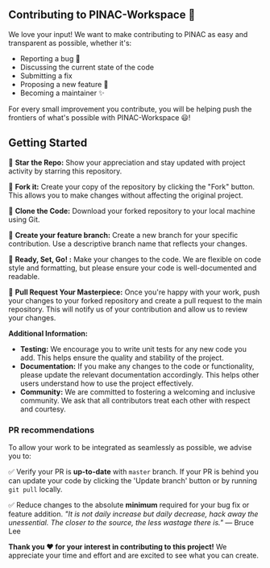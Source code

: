 ## Contributing to PINAC-Workspace 🚀

We love your input! We want to make contributing to PINAC as easy and transparent as possible, whether it's:

- Reporting a bug 🐛
- Discussing the current state of the code
- Submitting a fix
- Proposing a new feature 🥳 
- Becoming a maintainer ✨

For every small improvement you contribute, you will be helping push the frontiers of what's possible with PINAC-Workspace 😃!


## Getting Started

💠 **Star the Repo:** Show your appreciation and stay updated with project activity by starring this repository.

💠 **Fork it:** Create your copy of the repository by clicking the "Fork" button. This allows you to make changes without affecting the original project.

💠 **Clone the Code:** Download your forked repository to your local machine using Git.

💠 **Create your feature branch:** Create a new branch for your specific contribution. Use a descriptive branch name that reflects your changes.

💠 **Ready, Set, Go! :** Make your changes to the code. We are flexible on code style and formatting, but please ensure your code is well-documented and readable.

💠 **Pull Request Your Masterpiece:** Once you're happy with your work, push your changes to your forked repository and create a pull request to the main repository. This will notify us of your contribution and allow us to review your changes.

**Additional Information:**

* **Testing:** We encourage you to write unit tests for any new code you add. This helps ensure the quality and stability of the project.
* **Documentation:** If you make any changes to the code or functionality, please update the relevant documentation accordingly. This helps other users understand how to use the project effectively.
* **Community:** We are committed to fostering a welcoming and inclusive community. We ask that all contributors treat each other with respect and courtesy.


### PR recommendations

To allow your work to be integrated as seamlessly as possible, we advise you to:

✅ Verify your PR is **up-to-date** with `master` branch. If your PR is behind you can update your code by clicking the 'Update branch' button or by running `git pull` locally.

✅ Reduce changes to the absolute **minimum** required for your bug fix or feature addition. _"It is not daily increase but daily decrease, hack away the unessential. The closer to the source, the less wastage there is."_ — Bruce Lee

**Thank you ❤️ for your interest in contributing to this project!** We appreciate your time and effort and are excited to see what you can create.
